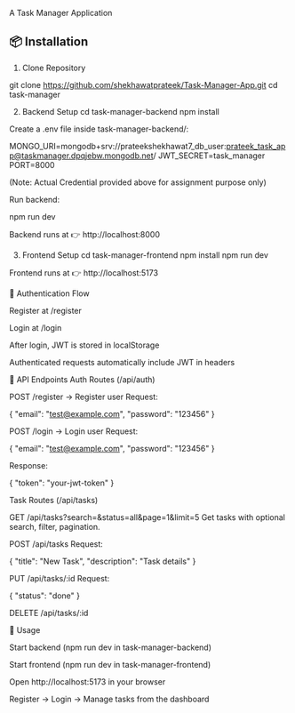 A Task Manager Application

## 📦 Installation

1. Clone Repository

git clone https://github.com/shekhawatprateek/Task-Manager-App.git
cd task-manager

2. Backend Setup
cd task-manager-backend
npm install


Create a .env file inside task-manager-backend/:

MONGO_URI=mongodb+srv://prateekshekhawat7_db_user:prateek_task_app@taskmanager.dpqjebw.mongodb.net/
JWT_SECRET=task_manager
PORT=8000

(Note: Actual Credential provided above for assignment purpose only)


Run backend:

npm run dev


Backend runs at 👉 http://localhost:8000

3. Frontend Setup
cd task-manager-frontend
npm install
npm run dev


Frontend runs at 👉 http://localhost:5173

🔑 Authentication Flow

Register at /register

Login at /login

After login, JWT is stored in localStorage

Authenticated requests automatically include JWT in headers

📡 API Endpoints
Auth Routes (/api/auth)

POST /register → Register user
Request:

{ "email": "test@example.com", "password": "123456" }


POST /login → Login user
Request:

{ "email": "test@example.com", "password": "123456" }


Response:

{ "token": "your-jwt-token" }

Task Routes (/api/tasks) 

GET /api/tasks?search=&status=all&page=1&limit=5
Get tasks with optional search, filter, pagination.

POST /api/tasks
Request:

{ "title": "New Task", "description": "Task details" }


PUT /api/tasks/:id
Request:

{ "status": "done" }


DELETE /api/tasks/:id


🎯 Usage

Start backend (npm run dev in task-manager-backend)

Start frontend (npm run dev in task-manager-frontend)

Open http://localhost:5173 in your browser

Register → Login → Manage tasks from the dashboard